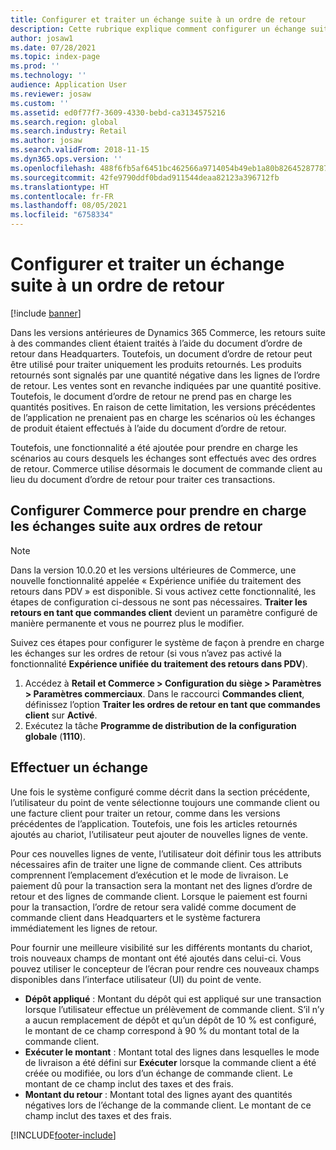 ```yaml
---
title: Configurer et traiter un échange suite à un ordre de retour
description: Cette rubrique explique comment configurer un échange suite à un retour dans Dynamics 365 Commerce.
author: josaw1
ms.date: 07/28/2021
ms.topic: index-page
ms.prod: ''
ms.technology: ''
audience: Application User
ms.reviewer: josaw
ms.custom: ''
ms.assetid: ed0f77f7-3609-4330-bebd-ca3134575216
ms.search.region: global
ms.search.industry: Retail
ms.author: josaw
ms.search.validFrom: 2018-11-15
ms.dyn365.ops.version: ''
ms.openlocfilehash: 488f6fb5af6451bc462566a9714054b49eb1a80b8264528778797f6a39647764
ms.sourcegitcommit: 42fe9790ddf0bdad911544deaa82123a396712fb
ms.translationtype: HT
ms.contentlocale: fr-FR
ms.lasthandoff: 08/05/2021
ms.locfileid: "6758334"
---
```

# <a name="configure-and-process-an-exchange-on-a-return-order"></a>Configurer et traiter un échange suite à un ordre de retour

[!include [banner](includes/banner.md)]

Dans les versions antérieures de Dynamics 365 Commerce, les retours suite à des commandes client étaient traités à l’aide du document d’ordre de retour dans Headquarters. Toutefois, un document d’ordre de retour peut être utilisé pour traiter uniquement les produits retournés. Les produits retournés sont signalés par une quantité négative dans les lignes de l’ordre de retour. Les ventes sont en revanche indiquées par une quantité positive. Toutefois, le document d’ordre de retour ne prend pas en charge les quantités positives. En raison de cette limitation, les versions précédentes de l’application ne prenaient pas en charge les scénarios où les échanges de produit étaient effectués à l’aide du document d’ordre de retour.

Toutefois, une fonctionnalité a été ajoutée pour prendre en charge les scénarios au cours desquels les échanges sont effectués avec des ordres de retour. Commerce utilise désormais le document de commande client au lieu du document d’ordre de retour pour traiter ces transactions.

## <a name="configure-commerce-to-support-exchanges-on-return-orders"></a>Configurer Commerce pour prendre en charge les échanges suite aux ordres de retour

> [!NOTE]
> Dans la version 10.0.20 et les versions ultérieures de Commerce, une nouvelle fonctionnalité appelée « Expérience unifiée du traitement des retours dans PDV » est disponible. Si vous activez cette fonctionnalité, les étapes de configuration ci-dessous ne sont pas nécessaires. **Traiter les retours en tant que commandes client** devient un paramètre configuré de manière permanente et vous ne pourrez plus le modifier.

Suivez ces étapes pour configurer le système de façon à prendre en charge les échanges sur les ordres de retour (si vous n’avez pas activé la fonctionnalité **Expérience unifiée du traitement des retours dans PDV**).

1. Accédez à **Retail et Commerce \> Configuration du siège \> Paramètres \> Paramètres commerciaux**. Dans le raccourci **Commandes client**, définissez l’option **Traiter les ordres de retour en tant que commandes client** sur **Activé**.
2. Exécutez la tâche **Programme de distribution de la configuration globale** (**1110**).

## <a name="make-an-exchange"></a>Effectuer un échange

Une fois le système configuré comme décrit dans la section précédente, l’utilisateur du point de vente sélectionne toujours une commande client ou une facture client pour traiter un retour, comme dans les versions précédentes de l’application. Toutefois, une fois les articles retournés ajoutés au chariot, l’utilisateur peut ajouter de nouvelles lignes de vente.

Pour ces nouvelles lignes de vente, l’utilisateur doit définir tous les attributs nécessaires afin de traiter une ligne de commande client. Ces attributs comprennent l’emplacement d’exécution et le mode de livraison. Le paiement dû pour la transaction sera la montant net des lignes d’ordre de retour et des lignes de commande client. Lorsque le paiement est fourni pour la transaction, l’ordre de retour sera validé comme document de commande client dans Headquarters et le système facturera immédiatement les lignes de retour.

Pour fournir une meilleure visibilité sur les différents montants du chariot, trois nouveaux champs de montant ont été ajoutés dans celui-ci. Vous pouvez utiliser le concepteur de l’écran pour rendre ces nouveaux champs disponibles dans l’interface utilisateur (UI) du point de vente.

- **Dépôt appliqué** : Montant du dépôt qui est appliqué sur une transaction lorsque l’utilisateur effectue un prélèvement de commande client. S’il n’y a aucun remplacement de dépôt et qu’un dépôt de 10 % est configuré, le montant de ce champ correspond à 90 % du montant total de la commande client.
- **Exécuter le montant** : Montant total des lignes dans lesquelles le mode de livraison a été défini sur **Exécuter** lorsque la commande client a été créée ou modifiée, ou lors d’un échange de commande client. Le montant de ce champ inclut des taxes et des frais.
- **Montant du retour** : Montant total des lignes ayant des quantités négatives lors de l’échange de la commande client. Le montant de ce champ inclut des taxes et des frais.


[!INCLUDE[footer-include](../includes/footer-banner.md)]
